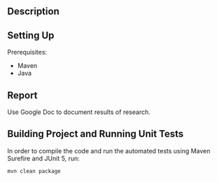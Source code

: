 ## Description

## Setting Up
Prerequisites:
- Maven
- Java

## Report
Use Google Doc to document results of research.

## Building Project and Running Unit Tests
In order to compile the code and run the automated tests using Maven Surefire and JUnit 5, run:
```bash
mvn clean package
```